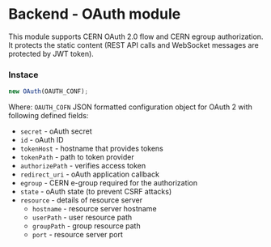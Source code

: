 # Backend - OAuth module
This module supports CERN OAuth 2.0 flow and CERN egroup authorization.
It protects the static content (REST API calls and WebSocket messages are protected by JWT token).

### Instace
```js
new OAuth(OAUTH_CONF);
```
Where:
 `OAUTH_COFN` JSON formatted configuration object for OAuth 2 with following defined fields:
   * `secret` - oAuth secret
   * `id` - oAuth ID
   * `tokenHost` - hostname that provides tokens
   * `tokenPath` - path to token provider
   * `authorizePath` - verifies access token
   * `redirect_uri` - oAuth application callback
   * `egroup` - CERN e-group required for the authorization
   * `state` - oAuth state (to prevent CSRF attacks)
   * `resource` - details of resource server
      * `hostname` - resource server hostname
      * `userPath` - user resource path
      * `groupPath` - group resource path
      * `port` - resource server port
